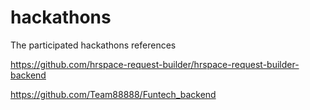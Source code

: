 # hackathons
The participated hackathons references

https://github.com/hrspace-request-builder/hrspace-request-builder-backend

https://github.com/Team88888/Funtech_backend
